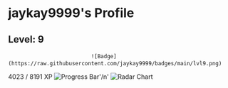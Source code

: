 # jaykay9999's Profile
## Level: 9
                              ![Badge](https://raw.githubusercontent.com/jaykay9999/badges/main/lvl9.png) 
4023 / 8191 XP
                               ![Progress Bar](https://myserver.gitreviewgame.com/dynamic-svg?progress=393&max=1023)'/n'
                               ![Radar Chart](https://myserver.gitreviewgame.com/radar-chart)
<!-- You can add more sections and data as you fetch them from the user's data -->
